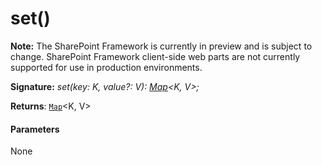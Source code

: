 # set()
**Note:** The SharePoint Framework is currently in preview and is subject to change. SharePoint Framework client-side web parts are not currently supported for use in production environments.





**Signature:** _set(key: K, value?: V): [Map](../../es6-promise.api/interface/map.md)<K, V>;_

**Returns**: [`Map`](../../es6-promise.api/interface/map.md)<K, V>





#### Parameters
None


